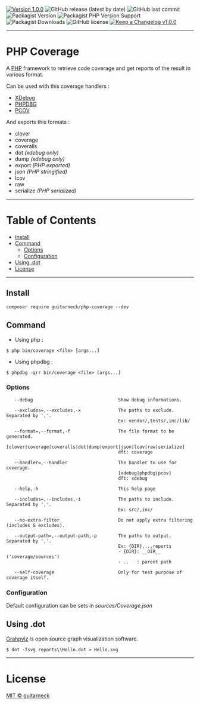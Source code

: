 [//]: # (php-coverage v1.0.0)
[![Version 1.0.0][version-badge]][changelog] ![GitHub release (latest by date)][github-release-url] ![GitHub last commit][github-last-commit]
![Packagist Version][packagist-version-url] ![Packagist PHP Version Support][packagist-version-support-url] ![Packagist Downloads][packagist-downloads-url]
![GitHub license][github-license-url] [![Keep a Changelog v1.0.0][changelog-badge]][changelog]


[//]: # (TODO: [![Build Status][travis-image]][travis-url] [![Coverage Status][coveralls-image]][coveralls-url])

---

# PHP Coverage

A [PHP][php-url] framework to retrieve code coverage and get reports of the result in various format.

Can be used with this coverage handlers :
- [XDebug][xdebug-url]
- [PHPDBG][phpdbg-url]
- [PCOV][pcov-url]

And exports this formats :
- clover
- coverage
- coveralls
- dot _(xdebug only)_
- dump _(xdebug only)_
- export _(PHP exported)_
- json _(PHP stringified)_
- lcov
- raw
- serialize _(PHP serialized)_

---

# Table of Contents

* [Install](#install)
* [Command](#command)
    * [Options](#options)
    * [Configuration](#configuration)
* [Using .dot](#using-dot)
* [License](#license)

---

## Install

```shell
composer require guitarneck/php-coverage --dev
```

## Command

- Using php :
```shell
$ php bin/coverage <file> [args...]
```

- Using phpdbg :
```shell
$ phpdbg -qrr bin/coverage <file> [args...]
```

### Options

```text
   --debug                                Show debug informations.

   --excludes=,--excludes,-x              The paths to exclude. Separated by ','.
                                          Ex: vendor/,tests/,inc/lib/

   --format=,--format,-f                  The file format to be generated.
                                          [clover|coverage|coveralls|dot|dump|export|json|lcov|raw|serialize]
                                          dft: coverage

   --handler=,--handler                   The handler to use for coverage.
                                          [xdebug|phpdbg|pcov]
                                          dft: xdebug

   --help,-h                              This help page

   --includes=,--includes,-i              The paths to include. Separated by ','.
                                          Ex: src/,inc/

   --no-extra-filter                      Do not apply extra filtering (includes & excludes).

   --output-path=,--output-path,-p        The paths to output. Separated by ','.
                                          Ex: {DIR},..,reports
                                          - {DIR}: __DIR__ ('coverage/sources')
                                          - ..   : parent path

   --self-coverage                        Only for test purpose of coverage itself.
```

### Configuration

Default configuration can be sets in _sources/Coverage.json_

## Using .dot

[Grahpviz](https://graphviz.org/) is open source graph visualization software.

```shell
$ dot -Tsvg reports\\Hello.dot > Hello.svg
```
---

# License

[MIT © guitarneck][license]

[github-license-url]: https://img.shields.io/github/license/guitarneck/php-coverage
[github-release-url]: https://img.shields.io/github/v/release/guitarneck/php-coverage
[github-last-commit]: https://img.shields.io/github/last-commit/guitarneck/php-coverage

[license]: ./LICENSE
[license-badge]: https://img.shields.io/badge/license-MIT-blue.svg

[version-badge]: https://img.shields.io/badge/version-1.0.0-blue.svg

[changelog]: ./CHANGELOG.md
[changelog-badge]: https://img.shields.io/badge/changelog-Keep%20a%20Changelog%20v1.0.0-%23000000

[packagist-version-url]: https://img.shields.io/packagist/v/guitarneck/php-coverage
[packagist-downloads-url]: https://img.shields.io/packagist/dt/guitarneck/php-coverage

[php-url]: https://www.php.net/
[xdebug-url]: https://xdebug.org/
[phpdbg-url]: https://github.com/krakjoe/phpdbg
[pcov-url]: https://github.com/krakjoe/pcov

[packagist-url]: https://packagist.org/packages/guitarneck/php-coverage
[packagist-version-support-url]: https://img.shields.io/packagist/php-v/guitarneck/php-coverage/1.0.0

[travis-image]: https://img.shields.io/travis/guitarneck/php-coverage.svg?label=travis-ci
[travis-url]: https://travis-ci.org/guitarneck/php-coverage

[coveralls-image]: https://coveralls.io/repos/github/guitarneck/php-coverage/badge.svg?branch=master
[coveralls-url]: https://coveralls.io/github/guitarneck/php-coverage?branch=master

[pull-request]: https://help.github.com/articles/creating-a-pull-request/
[fork]: https://help.github.com/articles/fork-a-repo/